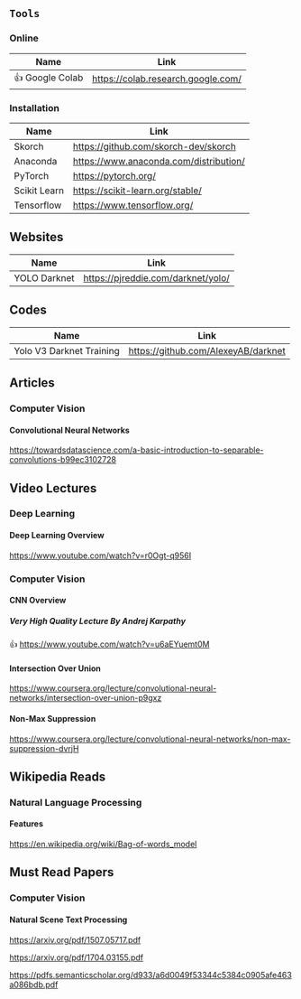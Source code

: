## `Tools`

### Online

| Name | Link |
| --- | --- |
| :+1: Google Colab | https://colab.research.google.com/ |

### Installation

| Name | Link |
| --- | --- |
| Skorch | https://github.com/skorch-dev/skorch |
| Anaconda | https://www.anaconda.com/distribution/ |
| PyTorch | https://pytorch.org/ |
| Scikit Learn | https://scikit-learn.org/stable/ |
| Tensorflow | https://www.tensorflow.org/ |


## Websites

| Name | Link |
| --- | --- |
| YOLO Darknet | https://pjreddie.com/darknet/yolo/ |


## Codes

| Name | Link |
| --- | --- |
| Yolo V3 Darknet Training | https://github.com/AlexeyAB/darknet |


## Articles

### Computer Vision

#### Convolutional Neural Networks
https://towardsdatascience.com/a-basic-introduction-to-separable-convolutions-b99ec3102728


## Video Lectures

### Deep Learning

#### Deep Learning Overview
https://www.youtube.com/watch?v=r0Ogt-q956I

### Computer Vision

#### CNN Overview

##### Very High Quality Lecture By Andrej Karpathy
:+1: https://www.youtube.com/watch?v=u6aEYuemt0M

#### Intersection Over Union
https://www.coursera.org/lecture/convolutional-neural-networks/intersection-over-union-p9gxz

#### Non-Max Suppression
https://www.coursera.org/lecture/convolutional-neural-networks/non-max-suppression-dvrjH


## Wikipedia Reads

### Natural Language Processing

#### Features
https://en.wikipedia.org/wiki/Bag-of-words_model


## Must Read Papers

### Computer Vision

#### Natural Scene Text Processing
https://arxiv.org/pdf/1507.05717.pdf 

https://arxiv.org/pdf/1704.03155.pdf 

https://pdfs.semanticscholar.org/d933/a6d0049f53344c5384c0905afe463a086bdb.pdf
